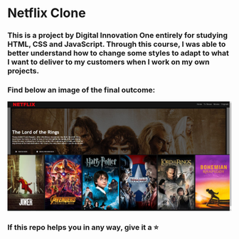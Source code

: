 # Netflix Clone

### This is a project by Digital Innovation One entirely for studying HTML, CSS and JavaScript. Through this course, I was able to better understand how to change some styles to adapt to what I want to deliver to my customers when I work on my own projects.

### Find below an image of the final outcome:

![](img/NetflixClone.jpg)

### If this repo helps you in any way, give it a :star:
